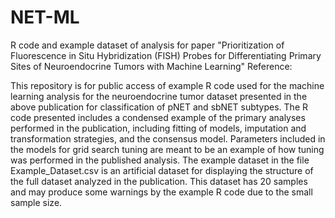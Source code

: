 # NET-ML
R code and example dataset of analysis for paper "Prioritization of Fluorescence in Situ Hybridization (FISH) Probes for Differentiating Primary Sites of Neuroendocrine Tumors with Machine Learning"
Reference:


This repository is for public access of example R code used for the machine learning analysis for the neuroendocrine tumor dataset presented in the above publication for classification of pNET and sbNET subtypes.
The R code presented includes a condensed example of the primary analyses performed in the publication, including fitting of models, imputation and transformation strategies, and the consensus model.
Parameters included in the models for grid search tuning are meant to be an example of how tuning was performed in the published analysis.
The example dataset in the file Example_Dataset.csv is an artificial dataset for displaying the structure of the full dataset analyzed in the publication. This dataset has 20 samples and may produce some warnings by the example R code due to the small sample size.

